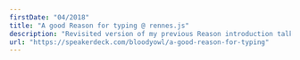 ```yaml
---
firstDate: "04/2018"
title: "A good Reason for typing @ rennes.js"
description: "Revisited version of my previous Reason introduction talk."
url: "https://speakerdeck.com/bloodyowl/a-good-reason-for-typing"
---
```

